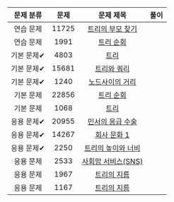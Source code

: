 | 문제 분류 | 문제 | 문제 제목 | 풀이 |
| :--: | :--: | :--: | :--: |
| 연습 문제 | 11725 | [트리의 부모 찾기](https://www.acmicpc.net/problem/11725) |  |
| 연습 문제 | 1991 | [트리 순회](https://www.acmicpc.net/problem/1991) |  |
| 기본 문제✔ | 4803 | [트리](https://www.acmicpc.net/problem/4803) |  |
| 기본 문제✔ | 15681 | [트리와 쿼리](https://www.acmicpc.net/problem/15681) |  |
| 기본 문제✔ | 1240 | [노드사이의 거리](https://www.acmicpc.net/problem/1240) |  |
| 기본 문제 | 22856 | [트리 순회](https://www.acmicpc.net/problem/22856) |  |
| 기본 문제 | 1068 | [트리](https://www.acmicpc.net/problem/1068) |  |
| 응용 문제✔ | 20955 | [민서의 응급 수술](https://www.acmicpc.net/problem/20955) |  |
| 응용 문제✔ | 14267 | [회사 문화 1](https://www.acmicpc.net/problem/14267) |  |
| 응용 문제✔ | 2250 | [트리의 높이와 너비](https://www.acmicpc.net/problem/2250) |  |
| 응용 문제 | 2533 | [사회망 서비스(SNS)](https://www.acmicpc.net/problem/2533) |  |
| 응용 문제 | 1967 | [트리의 지름](https://www.acmicpc.net/problem/1967) |  |
| 응용 문제 | 1167 | [트리의 지름](https://www.acmicpc.net/problem/1167) |  |
